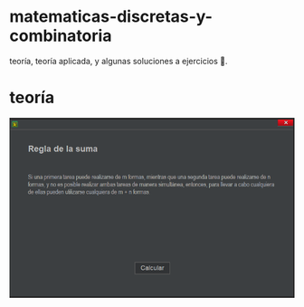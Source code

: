 # matematicas-discretas-y-combinatoria
teoría, teoría aplicada, y algunas soluciones a ejercicios 🧭.
# teoría
![](readme/reglaDeLaSuma.png)
